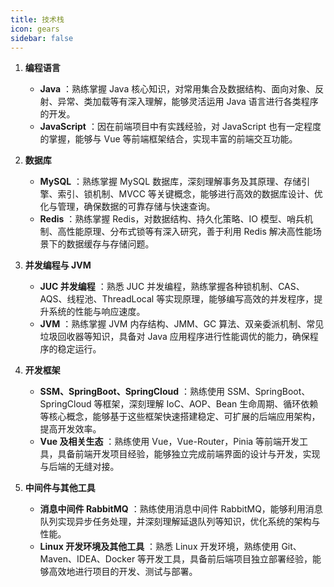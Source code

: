 ```yaml
---
title: 技术栈
icon: gears
sidebar: false
---
```

1. **编程语言**

    * **Java** ：熟练掌握 Java 核心知识，对常用集合及数据结构、面向对象、反射、异常、类加载等有深入理解，能够灵活运用 Java 语言进行各类程序的开发。
    * **JavaScript** ：因在前端项目中有实践经验，对 JavaScript 也有一定程度的掌握，能够与 Vue 等前端框架结合，实现丰富的前端交互功能。

2. **数据库**

    * **MySQL** ：熟练掌握 MySQL 数据库，深刻理解事务及其原理、存储引擎、索引、锁机制、MVCC 等关键概念，能够进行高效的数据库设计、优化与管理，确保数据的可靠存储与快速查询。
    * **Redis** ：熟练掌握 Redis，对数据结构、持久化策略、IO 模型、哨兵机制、高性能原理、分布式锁等有深入研究，善于利用 Redis 解决高性能场景下的数据缓存与存储问题。

3. **并发编程与 JVM**

    * **JUC 并发编程** ：熟悉 JUC 并发编程，熟练掌握各种锁机制、CAS、AQS、线程池、ThreadLocal 等实现原理，能够编写高效的并发程序，提升系统的性能与响应速度。
    * **JVM** ：熟练掌握 JVM 内存结构、JMM、GC 算法、双亲委派机制、常见垃圾回收器等知识，具备对 Java 应用程序进行性能调优的能力，确保程序的稳定运行。

4. **开发框架**

    * **SSM、SpringBoot、SpringCloud** ：熟练使用 SSM、SpringBoot、SpringCloud 等框架，深刻理解 IoC、AOP、Bean 生命周期、循环依赖等核心概念，能够基于这些框架快速搭建稳定、可扩展的后端应用架构，提高开发效率。
    * **Vue 及相关生态** ：熟练使用 Vue，Vue-Router，Pinia 等前端开发工具，具备前端开发项目经验，能够独立完成前端界面的设计与开发，实现与后端的无缝对接。

5. **中间件与其他工具**

    * **消息中间件 RabbitMQ** ：熟练使用消息中间件 RabbitMQ，能够利用消息队列实现异步任务处理，并深刻理解延退队列等知识，优化系统的架构与性能。
    * **Linux 开发环境及其他工具** ：熟悉 Linux 开发环境，熟练使用 Git、Maven、IDEA、Docker 等开发工具，具备前后端项目独立部署经验，能够高效地进行项目的开发、测试与部署。
